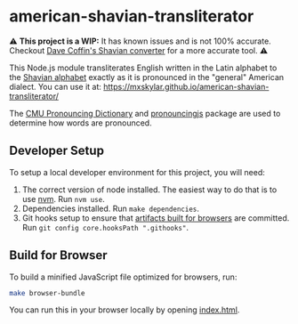 # american-shavian-transliterator

⚠️  **This project is a WIP:** It has known issues and is not 100% accurate. Checkout [Dave Coffin's Shavian converter](https://dechifro.org/shavian/) for a more accurate tool. ⚠️

This Node.js module transliterates English written in the Latin alphabet to the [Shavian alphabet](https://www.shavian.info/)
exactly as it is pronounced in the "general" American dialect. You can use it at: https://mxskylar.github.io/american-shavian-transliterator/

The [CMU Pronouncing Dictionary](http://www.speech.cs.cmu.edu/cgi-bin/cmudict) and [pronouncingjs](https://github.com/aparrish/pronouncingjs)
package are used to determine how words are pronounced.

## Developer Setup

To setup a local developer environment for this project, you will need:

1. The correct version of node installed. The easiest way to do that is to use [nvm](https://github.com/nvm-sh/nvm). Run `nvm use`.
2. Dependencies installed. Run `make dependencies`.
3. Git hooks setup to ensure that [artifacts built for browsers](#build-for-browser) are committed. Run `git config core.hooksPath ".githooks"`.

## Build for Browser

To build a minified JavaScript file optimized for browsers, run:

```bash
make browser-bundle
```

You can run this in your browser locally by opening [index.html](./index.html).
